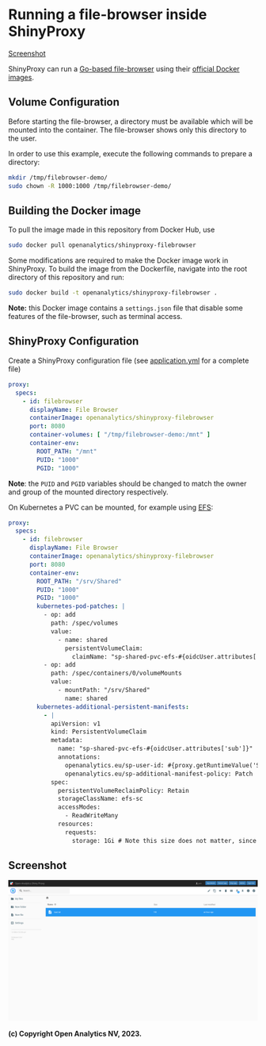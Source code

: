 # Running a file-browser inside ShinyProxy

[Screenshot](#screenshot)

ShinyProxy can run a [Go-based file-browser](https://github.com/filebrowser/filebrowser)
using their [official Docker images](https://hub.docker.com/r/filebrowser/filebrowser).

## Volume Configuration

Before starting the file-browser, a directory must be available which will be
mounted into the container. The file-browser shows only this directory to the
user.

In order to use this example, execute the following commands to prepare a
directory:

```bash
mkdir /tmp/filebrowser-demo/
sudo chown -R 1000:1000 /tmp/filebrowser-demo/
```

## Building the Docker image

To pull the image made in this repository from Docker Hub, use

```bash
sudo docker pull openanalytics/shinyproxy-filebrowser
```

Some modifications are required to make the Docker image work in ShinyProxy. To
build the image from the Dockerfile, navigate into the root directory of this
repository and run:

```bash
sudo docker build -t openanalytics/shinyproxy-filebrowser .
```

**Note:** this Docker image contains a `settings.json` file that disable some
features of the file-browser, such as terminal access.

## ShinyProxy Configuration

Create a ShinyProxy configuration file (see [application.yml](application.yml)
for a complete file)

```yaml
proxy:
  specs:
    - id: filebrowser
      displayName: File Browser
      containerImage: openanalytics/shinyproxy-filebrowser
      port: 8080
      container-volumes: [ "/tmp/filebrowser-demo:/mnt" ]
      container-env:
        ROOT_PATH: "/mnt"
        PUID: "1000"
        PGID: "1000"
```

**Note**: the `PUID` and `PGID` variables should be changed to match the owner
and group of the mounted directory respectively.

On Kubernetes a PVC can be mounted, for example using [EFS](https://aws.amazon.com/efs/):

```yaml
proxy:
  specs:
    - id: filebrowser
      displayName: File Browser
      containerImage: openanalytics/shinyproxy-filebrowser
      port: 8080
      container-env:
        ROOT_PATH: "/srv/Shared"
        PUID: "1000"
        PGID: "1000"
        kubernetes-pod-patches: |
          - op: add
            path: /spec/volumes
            value:
              - name: shared
                persistentVolumeClaim:
                  claimName: "sp-shared-pvc-efs-#{oidcUser.attributes['sub']}"
          - op: add
            path: /spec/containers/0/volumeMounts
            value:
              - mountPath: "/srv/Shared"
                name: shared
        kubernetes-additional-persistent-manifests:
          - |
            apiVersion: v1
            kind: PersistentVolumeClaim
            metadata:
              name: "sp-shared-pvc-efs-#{oidcUser.attributes['sub']}"
              annotations:
                openanalytics.eu/sp-user-id: #{proxy.getRuntimeValue('SHINYPROXY_USERNAME')}
                openanalytics.eu/sp-additional-manifest-policy: Patch
            spec:
              persistentVolumeReclaimPolicy: Retain
              storageClassName: efs-sc
              accessModes:
                - ReadWriteMany
              resources:
                requests:
                  storage: 1Gi # Note this size does not matter, since EFS is an "elastic" file system it does not have a maximum size
```

## Screenshot

![file browser](.github/screenshots/filebrowser.png)

**(c) Copyright Open Analytics NV, 2023.**
